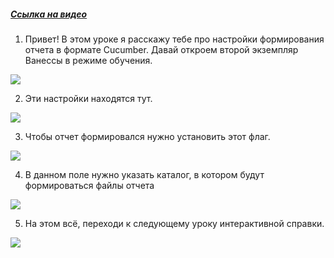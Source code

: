﻿##### [Ссылка на видео](https://youtu.be/LO140y9eTB0)

001. Привет! В этом уроке я расскажу тебе про настройки формирования отчета в формате Cucumber. Давай откроем второй экземпляр Ванессы в режиме обучения.

![](https://vanessa-files.do.bit-erp.ru/Doc/1.2.041.1/MD/Глава02/images/000_ЗакладкаСервисОтчетыОЗапускеСценариевCucumber.png)

002. Эти настройки находятся тут.

![](https://vanessa-files.do.bit-erp.ru/Doc/1.2.041.1/MD/Глава02/images/009_ЗакладкаСервисОтчетыОЗапускеСценариевCucumber.png)

003. Чтобы отчет формировался нужно установить этот флаг.

![](https://vanessa-files.do.bit-erp.ru/Doc/1.2.041.1/MD/Глава02/images/014_ЗакладкаСервисОтчетыОЗапускеСценариевCucumber.png)

004. В данном поле нужно указать каталог, в котором будут формироваться файлы отчета

![](https://vanessa-files.do.bit-erp.ru/Doc/1.2.041.1/MD/Глава02/images/022_ЗакладкаСервисОтчетыОЗапускеСценариевCucumber.png)

005. На этом всё, переходи к следующему уроку интерактивной справки.

![](https://vanessa-files.do.bit-erp.ru/Doc/1.2.041.1/MD/Глава02/images/025_ЗакладкаСервисОтчетыОЗапускеСценариевCucumber.png)

